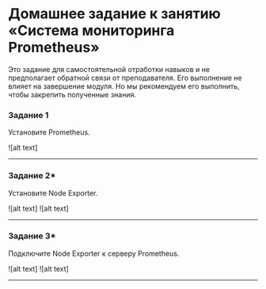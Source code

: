 # Домашнее задание к занятию «Система мониторинга Prometheus»

Это задание для самостоятельной отработки навыков и не предполагает обратной связи от преподавателя. Его выполнение не влияет на завершение модуля. Но мы рекомендуем его выполнить, чтобы закрепить полученные знания.


### Задание 1
Установите Prometheus.

![alt text]

---

### Задание 2*
Установите Node Exporter.

![alt text]
![alt text]

---

### Задание 3*
Подключите Node Exporter к серверу Prometheus.

![alt text]
![alt text]

---
